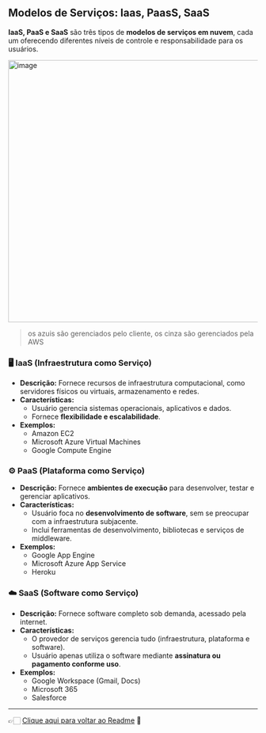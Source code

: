 ## Modelos de Serviços: Iaas, PaasS, SaaS

**IaaS, PaaS e SaaS** são três tipos de **modelos de serviços em nuvem**, cada um oferecendo diferentes níveis de controle e responsabilidade para os 
usuários.

<img width="1189" height="530" alt="image" src="https://github.com/user-attachments/assets/50859cab-3a05-4533-93b0-178c93744de3" />

> os azuis são gerenciados pelo cliente, os cinza são gerenciados pela AWS

### 🖥️ IaaS (Infraestrutura como Serviço)
- **Descrição:** Fornece recursos de infraestrutura computacional, como servidores físicos ou virtuais, armazenamento e redes.  
- **Características:**  
  - Usuário gerencia sistemas operacionais, aplicativos e dados.  
  - Fornece **flexibilidade e escalabilidade**.  
- **Exemplos:**  
  - Amazon EC2  
  - Microsoft Azure Virtual Machines  
  - Google Compute Engine  

### ⚙️ PaaS (Plataforma como Serviço)
- **Descrição:** Fornece **ambientes de execução** para desenvolver, testar e gerenciar aplicativos.  
- **Características:**  
  - Usuário foca no **desenvolvimento de software**, sem se preocupar com a infraestrutura subjacente.  
  - Inclui ferramentas de desenvolvimento, bibliotecas e serviços de middleware.  
- **Exemplos:**  
  - Google App Engine  
  - Microsoft Azure App Service  
  - Heroku  

### ☁️ SaaS (Software como Serviço)
- **Descrição:** Fornece software completo sob demanda, acessado pela internet.  
- **Características:**  
  - O provedor de serviços gerencia tudo (infraestrutura, plataforma e software).  
  - Usuário apenas utiliza o software mediante **assinatura ou pagamento conforme uso**.  
- **Exemplos:**  
  - Google Workspace (Gmail, Docs)  
  - Microsoft 365  
  - Salesforce  

---

👉🏻 [Clique aqui para voltar ao Readme](https://github.com/DrikaDev/Estudando-AWS-Cloud-Practitioner/blob/main/README.md) 📒
